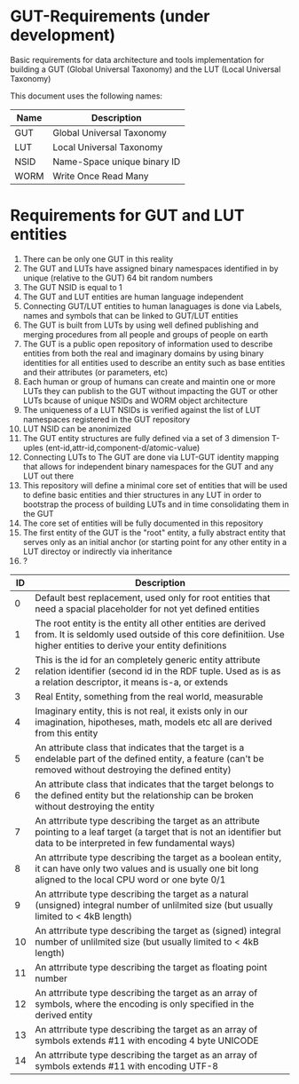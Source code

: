 # GUT-Requirements (under development)
Basic requirements for data architecture and tools implementation for building a GUT (Global Universal Taxonomy) and the LUT (Local Universal Taxonomy)

This document uses the following names:

|Name|Description|
|----|---|
|GUT|Global Universal Taxonomy|
|LUT|Local Universal Taxonomy|
|NSID|Name-Space unique binary ID|
|WORM|Write Once Read Many|

# Requirements for GUT and LUT entities

1. There can be only one GUT in this reality
3. The GUT and LUTs have assigned binary namespaces identified in by unique (relative to the GUT) 64 bit random numbers
4. The GUT NSID is equal to 1
5. The GUT and LUT entities are human language independent
6. Connecting GUT/LUT entities to human lanaguages is done via Labels, names and symbols that can be linked to GUT/LUT entities
8. The GUT is built from LUTs by using well defined publishing and merging procedures from all people and groups of people on earth
9. The GUT is a public open repository of information used to describe entities from both the real and imaginary domains by using binary identities for all entities used to describe an entity such as base entities and their attributes (or parameters, etc)
10. Each human or group of humans can create and maintin one or more LUTs they can publish to the GUT without impacting the GUT or other LUTs bcause of unique NSIDs and WORM object architecture 
5. The uniqueness of a LUT NSIDs is verified against the list of LUT namespaces registered in the GUT repository
6. LUT NSID can be anonimized
7. The GUT entity structures are fully defined via a set of 3 dimension T-uples (ent-id,attr-id,component-d/atomic-value)
11. Connecting LUTs to The GUT are done via LUT-GUT identity mapping that allows for independent binary namespaces for the GUT and any LUT out there
13. This repository will define a minimal core set of entities that will be used to define basic entities and thier structures in any LUT in order to bootstrap the process of building LUTs and in time consolidating them in the GUT
14. The core set of entities will be fully documented in this repository
15. The first entity of the GUT is the "root" entity, a fully abstract entity that serves only as an initial anchor (or starting point for any other entity in a LUT directoy or indirectly via inheritance
16. ?

|ID|Description|
|---|---|
|0|Default best replacement, used only for root entities that need a spacial placeholder for not yet defined entities|
|1|The root entity is the entity all other entities are derived from. It is seldomly used outside of this core definitiion. Use higher entities to derive your entity definitions|
|2|This is the id for an completely generic entity attribute relation identifier (second id in the RDF tuple. Used as is as a relation descriptor, it means is-a, or extends|
|3|Real Entity, something from the real world, measurable|
|4|Imaginary entity, this is not real, it exists only in our imagination, hipotheses, math, models etc all are derived from this entity|
|5|An attribute class that indicates that the target is a endelable part of the defined entity, a feature (can't be removed without destroying the defined entity)|
|6|An attribute class that indicates that the target belongs to the defined entity but the relationship can be broken without destroying the entity| 
|7|An attrribute type describing the target as an attribute pointing to a leaf target (a target that is not an identifier but data to be interpreted in few fundamental ways)|
|8|An attrribute type describing the target as a boolean entity, it can have only two values and is usually one bit long aligned to the local CPU word or one byte 0/1|
|9|An attrribute type describing the target as a natural (unsigned) integral number of unlilmited size (but usually limited to < 4kB length)|
|10|An attrribute type describing the target as (signed) integral number of unlilmited size (but usually limited to < 4kB length)|
|11|An attrribute type describing the target as floating point number|
|12|An attrribute type describing the target as an array of symbols, where the encoding is only specified in the derived entity|
|13|An attrribute type describing the target as an array of symbols extends #11 with encoding 4 byte UNICODE|
|14|An attrribute type describing the target as an array of symbols extends #11 with encoding UTF-8|
